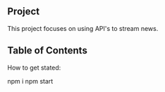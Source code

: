 ## Project

This project focuses on using API's to stream news.

## Table of Contents

How to get stated:

npm i
npm start
